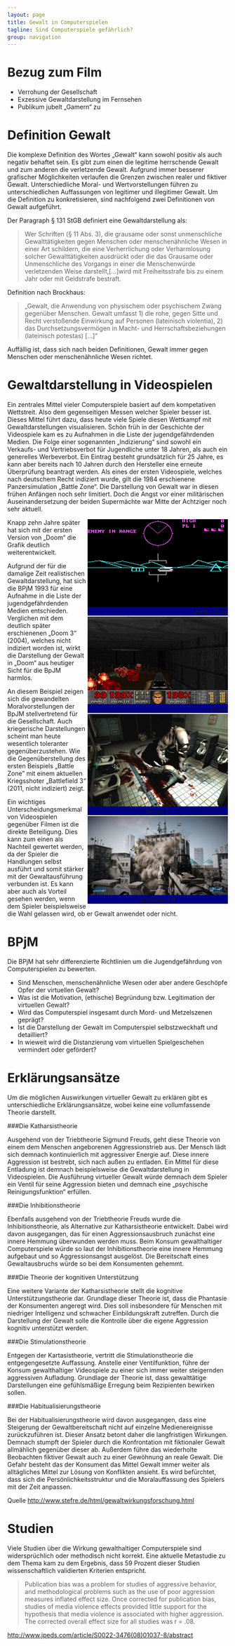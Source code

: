 ```yaml
---
layout: page
title: Gewalt in Computerspielen
tagline: Sind Computerspiele gefährlich?
group: navigation
---
```


Bezug zum Film
==============
* Verrohung der Gesellschaft
* Exzessive Gewaltdarstellung im Fernsehen
* Publikum jubelt „Gamern“ zu

Definition Gewalt
=================

Die komplexe Definition des Wortes „Gewalt“ kann sowohl positiv als auch negativ behaftet sein. Es gibt zum einen die legitime herrschende Gewalt und zum anderen die verletzende Gewalt. Aufgrund immer besserer grafischer Möglichkeiten verlaufen die Grenzen zwischen realer und fiktiver Gewalt. Unterschiedliche Moral- und Wertvorstellungen führen zu unterschiedlichen Auffassungen von legitimer und illegitimer Gewalt. Um die Definition zu konkretisieren, sind nachfolgend zwei Definitionen von Gewalt aufgeführt. 

Der Paragraph § 131 StGB definiert eine Gewaltdarstellung als: 
>Wer Schriften (§ 11 Abs. 3), die grausame oder sonst unmenschliche Gewalttätigkeiten gegen Menschen oder menschenähnliche Wesen in einer Art schildern, die eine Verherrlichung oder Verharmlosung solcher Gewalttätigkeiten ausdrückt oder die das Grausame oder Unmenschliche des Vorgangs in einer die Menschenwürde verletzenden Weise darstellt,\[...\]wird mit Freiheitsstrafe bis zu einem Jahr oder mit Geldstrafe bestraft.

Definition nach Brockhaus:
>„Gewalt, die Anwendung von physischem oder psychischem Zwang gegenüber Menschen. Gewalt umfasst 1) die rohe, gegen Sitte und Recht verstoßende Einwirkung auf Personen (lateinisch violentia), 2) das Durchsetzungsvermögen in Macht- und Herrschaftsbeziehungen (lateinisch potestas) \[…\]“

Auffällig ist, dass sich nach beiden Definitionen, Gewalt immer gegen Menschen oder menschenähnliche Wesen richtet.

Gewaltdarstellung in Videospielen
=================================

Ein zentrales Mittel vieler Computerspiele basiert auf dem kompetativen Wettstreit. Also dem gegenseitigen Messen welcher Spieler besser ist. Dieses Mittel führt dazu, dass heute viele Spiele diesen Wettkampf mit Gewaltdarstellungen visualisieren. Schön früh in der Geschichte der Videospiele kam es zu Aufnahmen in die Liste der jugendgefährdenden Medien. Die Folge einer sogenannten „Indizierung“ sind sowohl ein Verkaufs- und Vertriebsverbot für Jugendliche unter 18 Jahren, als auch ein generelles Werbeverbot. Ein Eintrag besteht grundsätzlich für 25 Jahre, es kann aber bereits nach 10 Jahren durch den Hersteller eine erneute Überprüfung beantragt werden.
Als eines der ersten Videospiele, welches nach deutschem Recht indiziert wurde, gilt die 1984 erschienene Panzersimulation „Battle Zone“. Die Darstellung von Gewalt war in diesen frühen Anfängen noch sehr limitiert. Doch die Angst vor einer militärischen Auseinandersetzung der beiden Supermächte war Mitte der Achtziger noch sehr aktuell. 
  <div id="rechts" align="right" style ="float:right; margin:1px; background-color :Navy ;width:320px ">
  <img src='../../images/battlezone.png' alt='Battle Zone' />
  <br />
  <i>Battle Zone</i>
  </div>


Knapp zehn Jahre später hat sich mit der ersten Version von „Doom“ die Grafik deutlich weiterentwickelt.
  <div id="rechts" align="right" style ="float:right; margin:1px; background-color :Navy;width:320px ">
  <img src='../../images/doom.png' alt='Doom' />
  <br />
  <i>Doom</i>
  </div>
Aufgrund der für die damalige Zeit realistischen Gewaltdarstellung, hat sich die BPjM 1993 für eine Aufnahme in die Liste der jugendgefährdenden Medien entschieden. Verglichen mit dem deutlich später erschienenen „Doom 3“ (2004), welches nicht indiziert worden ist, wirkt die Darstellung der Gewalt in „Doom“ aus heutiger Sicht für die BpJM harmlos.

<div id="rechts" align="center" style ="float:right; margin:1px; background-color :Navy ;width:320px">
<img src='../../images/doom3.png' alt='Doom 3' />
<br />
<i>Doom 3</i>
</div>

An diesem Beispiel zeigen sich die gewandelten Moralvorstellungen der BpJM stellvertretend für die Gesellschaft. Auch kriegerische Darstellungen scheint man heute wesentlich toleranter gegenüberzustehen. Wie die Gegenüberstellung des ersten Beispiels „Battle Zone” mit einem aktuellen Kriegsshoter „Battlefield 3“ (2011, nicht indiziert) zeigt.

<div id="rechts" align="center" style ="float:right; margin:1px; background-color :Navy ;width:320px">
<img src='../../images/battlefield-3.png' alt='Battlefield 3' />
<br />
<i>Battlefield 3</i>
</div>

Ein wichtiges Unterscheidungsmerkmal von Videospielen gegenüber Filmen ist die direkte Beteiligung. Dies kann zum einen als Nachteil gewertet werden, da der Spieler die Handlungen selbst ausführt und somit stärker mit der Gewaltausführung verbunden ist. Es kann aber auch als Vorteil gesehen werden, wenn dem Spieler beispielsweise die Wahl gelassen wird, ob er Gewalt anwendet oder nicht.

BPjM
====

Die BPjM hat sehr differenzierte Richtlinien um die Jugendgefährdung von Computerspielen zu bewerten.

* Sind Menschen, menschenähnliche Wesen oder aber andere Geschöpfe Opfer der virtuellen Gewalt?
* Was ist die Motivation, (ethische) Begründung bzw. Legitimation der virtuellen Gewalt?
* Wird das Computerspiel insgesamt durch Mord- und Metzelszenen geprägt?
* Ist die Darstellung der Gewalt im Computerspiel selbstzweckhaft und detailliert?
* In wieweit wird die Distanzierung vom virtuellen Spielgeschehen vermindert oder gefördert?

Erklärungsansätze
=================

Um die möglichen Auswirkungen virtueller Gewalt zu erklären gibt es unterschiedliche Erklärungsansätze, wobei keine eine vollumfassende Theorie darstellt.

###Die Katharsistheorie

Ausgehend von der Triebtheorie Sigmund Freuds, geht diese Theorie von einem dem Menschen angeborenen Aggressionstrieb aus. Der Mensch lädt sich demnach kontinuierlich mit aggressiver Energie auf. Diese innere Aggression ist bestrebt, sich nach außen zu entladen. Ein Mittel für diese Entladung ist demnach beispielsweise die Gewaltdarstellung in Videospielen. Die Ausführung virtueller Gewalt würde demnach dem Spieler ein Ventil für seine Aggression bieten und demnach eine „psychische Reinigungsfunktion“ erfüllen.

###Die Inhibitionstheorie

Ebenfalls ausgehend von der Triebtheorie Freuds wurde die Inhibitionstheorie, als Alternative zur Katharsistheorie entwickelt. Dabei wird davon ausgegangen, das für einen Aggressionsausbruch zunächst eine innere Hemmung überwunden werden muss. Beim Konsum gewalthaltiger Computerspiele würde so laut der Inhibitionstheorie eine innere Hemmung aufgebaut und so Aggressionsangst ausgelöst. Die Bereitschaft eines Gewaltausbruchs würde so bei dem Konsumenten gehemmt. 

###Die Theorie der kognitiven Unterstützung

Eine weitere Variante der Katharsistheorie stellt die kognitive Unterstützungstheorie dar. Grundlage dieser Theorie ist, dass die Phantasie der Konsumenten angeregt wird. Dies soll insbesondere für Menschen mit niedriger Intelligenz und schwacher Einbildungskraft zutreffen. Durch die Darstellung der Gewalt solle die Kontrolle über die eigene Aggression kognitiv unterstützt werden.

###Die Stimulationstheorie

Entgegen der Kartasistheorie, vertritt die Stimulationstheorie die entgegengesetzte Auffassung. Anstelle einer Ventilfunktion, führe der Konsum gewalthaltiger Videospiele zu einer sich immer weiter steigernden aggressiven Aufladung. Grundlage der Theorie ist, dass gewalttätige Darstellungen eine gefühlsmäßige Erregung beim Rezipienten bewirken sollen.

###Die Habitualisierungstheorie

Bei der Habitualisierungstheorie wird davon ausgegangen, dass eine Steigerung der Gewaltbereitschaft nicht auf einzelne Medienereignisse zurückzuführen ist. Dieser Ansatz betont daher die langfristigen Wirkungen. Demnach stumpft der Spieler durch die Konfrontation mit fiktionaler Gewalt allmählich gegenüber dieser ab. Außerdem führe das wiederholte Beobachten fiktiver Gewalt auch zu einer Gewöhnung an reale Gewalt. Die Gefahr besteht das der Konsument das Mittel Gewalt immer weiter als alltägliches Mittel zur Lösung von Konflikten ansieht. Es wird befürchtet, dass sich die Persönlichkeitsstruktur und die Moralauffassung des Spielers mit der Zeit anpassen.

Quelle http://www.stefre.de/html/gewaltwirkungsforschung.html

Studien
=======

Viele Studien über die Wirkung gewalthaltiger Computerspiele sind widersprüchlich oder methodisch nicht korrekt. Eine aktuelle Metastudie zu dem Thema kam zu dem Ergebnis, dass 59 Prozent dieser Studien wissenschaftlich validierten Kriterien entspricht. 

>Publication bias was a problem for studies of aggressive behavior, and methodological problems such as the use of poor aggression measures inflated effect size. Once corrected for publication bias, studies of media violence effects provided little support for the hypothesis that media violence is associated with higher aggression. The corrected overall effect size for all studies was r = .08.

http://www.jpeds.com/article/S0022-3476(08)01037-8/abstract

